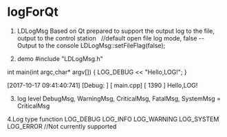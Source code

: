 # logForQt
1. LDLogMsg Based on Qt prepared to support the output log to the file, output to the control station
     //default open file log mode, false -- Output to the console
    LDLogMsg::setFileFlag(false);

2. demo
  #include "LDLogMsg.h"

int main(int argc,char* argv[])
{
    LOG_DEBUG << "Hello,LOG!";
}

[2017-10-17 09:41:40:741] [Debug:    ] [                     main.cpp] [ 1390 ] Hello,LOG!


3. log level
  DebugMsg, WarningMsg, CriticalMsg, FatalMsg, SystemMsg = CriticalMsg
  
4.Log type function
 LOG_DEBUG
 LOG_INFO
 LOG_WARNING
 LOG_SYSTEM
 LOG_ERROR //Not currently supported
